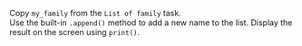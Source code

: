 Copy `my_family` from the `List of family` task.  
Use the built-in `.append()` method to add a new name to the list.
Display the result on the screen using `print()`.